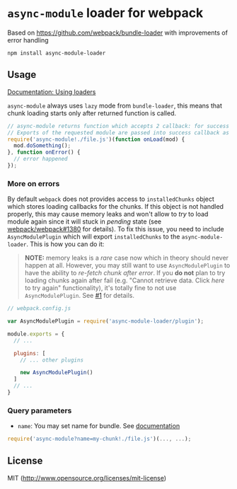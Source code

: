 # ``async-module`` loader for webpack

Based on https://github.com/webpack/bundle-loader with improvements of error handling

``npm install async-module-loader``

## Usage

[Documentation: Using loaders](http://webpack.github.io/docs/using-loaders.html)

``async-module`` always uses ``lazy`` mode from ``bundle-loader``, this means that chunk loading starts only after returned function is called.

``` javascript
// async-module returns function which accepts 2 callback: for success and for fail
// Exports of the requested module are passed into success callback as a first argument
require('async-module!./file.js')(function onLoad(mod) {
  mod.doSomething();
}, function onError() {
  // error happened
});
```

### More on errors
By default `webpack` does not provides access to `installedChunks` object which stores loading callbacks for the chunks. If this object is not handled properly, this may cause memory leaks and won't allow to _try_ to load module again since it will stuck in _pending_ state (see [webpack/webpack#1380](https://github.com/webpack/webpack/pull/1380) for details). To fix this issue, you need to include `AsyncModulePlugin` which will export `installedChunks` to the `async-module-loader`. This is how you can do it:

>**NOTE:** memory leaks is a _rare_ case now which in theory should never happen at all. However, you may still want to use `AsyncModulePlugin` to have the ability to _re-fetch chunk after error_.
If you **do not** plan to try loading chunks again after fail (e.g. "Cannot retrieve data. Click _here_ to try again" functionality), it's totally fine to not use `AsyncModulePlugin`. See [#1](https://github.com/NekR/async-module-loader/issues/1) for details.

```js
// webpack.config.js

var AsyncModulePlugin = require('async-module-loader/plugin');

module.exports = {
  // ...

  plugins: [
    // ... other plugins

    new AsyncModulePlugin()
  ]
  // ...
}
```

### Query parameters

* `name`: You may set name for bundle. See [documentation](https://github.com/webpack/loader-utils#interpolatename)


``` javascript
require('async-module?name=my-chunk!./file.js')(..., ...);
```

## License

MIT (http://www.opensource.org/licenses/mit-license)

